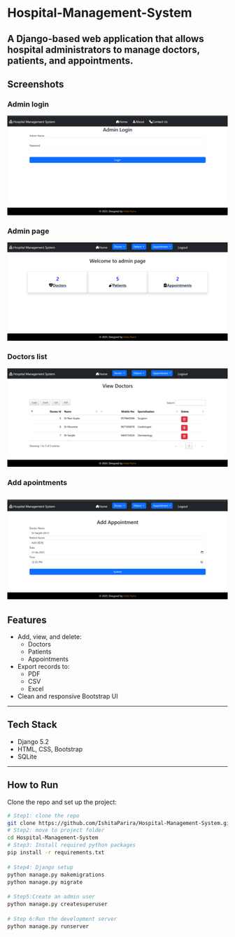 # Hospital-Management-System
A Django-based web application that allows hospital administrators to manage doctors, patients, and appointments.
--
## Screenshots
### Admin login
![Admin Login](screenshots/hms1.png)
### Admin page
![Admin Page](screenshots/hms2.png)
### Doctors list
![View Doctors](screenshots/hms3.png)
### Add apointments
![Add appointments](screenshots/hms5.png)
--
## Features
- Add, view, and delete:
  - Doctors
  - Patients
  - Appointments
- Export records to:
  - PDF
  - CSV
  - Excel
- Clean and responsive Bootstrap UI
---
## Tech Stack
- Django 5.2
- HTML, CSS, Bootstrap
- SQLite
---
## How to Run
Clone the repo and set up the project:

```bash
# Step1: clone the repo
git clone https://github.com/IshitaParira/Hospital-Management-System.git
# Step2: move to project folder
cd Hospital-Management-System
# Step3: Install required python packages
pip install -r requirements.txt

# Step4: Django setup
python manage.py makemigrations
python manage.py migrate

# Step5:Create an admin user
python manage.py createsuperuser

# Step 6:Run the development server
python manage.py runserver
